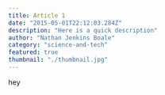 ```yaml
---
title: Article 1
date: "2015-05-01T22:12:03.284Z"
description: "Here is a quick description"
author: "Nathan Jenkins Boale"
category: "science-and-tech"
featured: true
thumbnail: "./thumbnail.jpg"
---
```


hey
